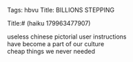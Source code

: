 Tags: hbvu
Title: BILLIONS STEPPING
  
Title:# (haiku 179963477907)  
  
useless chinese pictorial user instructions  
have become a part of our culture  
cheap things we never needed  
